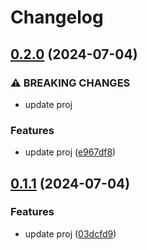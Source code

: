 # Changelog

## [0.2.0](https://github.com/jnpngshiii/logger.nvim/compare/v0.1.1...v0.2.0) (2024-07-04)


### ⚠ BREAKING CHANGES

* update proj

### Features

* update proj ([e967df8](https://github.com/jnpngshiii/logger.nvim/commit/e967df8e01e728561802417caa202688423b5997))

## [0.1.1](https://github.com/jnpngshiii/logger.nvim/compare/v0.1.0...v0.1.1) (2024-07-04)


### Features

* update proj ([03dcfd9](https://github.com/jnpngshiii/logger.nvim/commit/03dcfd99cba6a6a4b7e5006732a309b0bf934429))
